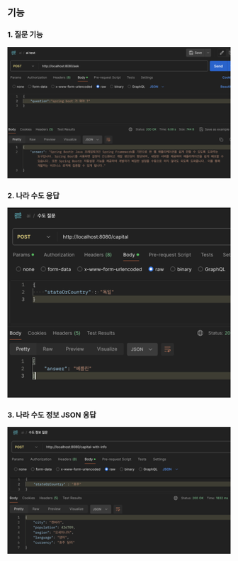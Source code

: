 ## 기능

### 1. 질문 기능
<img src="./images/ask.png">

<br>

### 2. 나라 수도 응답
<img src="./images/capital.png">

<br>

### 3. 나라 수도 정보 JSON 응답
<img src="images/capital-with-info.png">